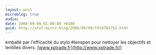 ```yaml
---
layout: post
microblog: true
audio: 
date: 2008-09-09 01:00:00 +0100
guid: http://xtof.micro.blog/2008/09/09/t914765752.html
---
```

emballé par l'efficacité du stylo #lenspen pour nettoyer les objectifs et lentilles divers. [www.xptrade.fr](http://www.xptrade.fr/)
